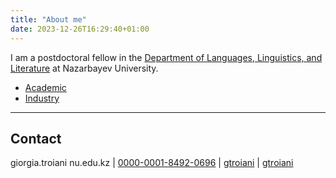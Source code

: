 ```yaml
---
title: "About me"
date: 2023-12-26T16:29:40+01:00
---
```


I am a postdoctoral fellow in the [Department of Languages, Linguistics, and Literature](https://ssh.nu.edu.kz/departments/languages-linguistics-and-literature/about-the-department/) at Nazarbayev University. 

* <i class="ai ai-cv"></i> [Academic](/cvs/troiani_cv_academic.pdf)
* <i class="ai ai-cv"></i> [Industry](/cvs/troiani_cv_industry.pdf)
---

## Contact
<i class="fa fa-envelope"></i> giorgia.troiani <i class="fa fa-at"></i> nu.edu.kz | 
<i class="ai ai-orcid"></i> [0000-0001-8492-0696](https://orcid.org/0000-0001-8492-0696) |
<i class="fa fa-github"></i> [gtroiani](https://github.com/gtroiani) |
<i class="fa fa-linkedin"></i> [gtroiani](https://www.linkedin.com/in/gtroiani)
